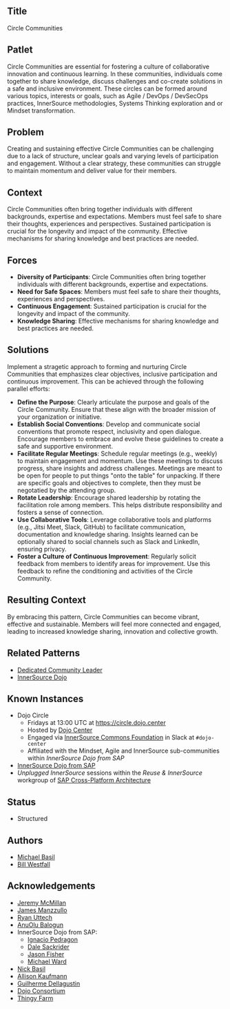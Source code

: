 ## Title

Circle Communities

## Patlet

Circle Communities are essential for fostering a culture of collaborative innovation and continuous learning.  In these communities, individuals come together to share knowledge, discuss challenges and co-create solutions in a safe and inclusive environment.  These circles can be formed around various topics, interests or goals, such as Agile / DevOps / DevSecOps practices, InnerSource methodologies, Systems Thinking exploration and or Mindset transformation.

## Problem

Creating and sustaining effective Circle Communities can be challenging due to a lack of structure, unclear goals and varying levels of participation and engagement.  Without a clear strategy, these communities can struggle to maintain momentum and deliver value for their members.

## Context

Circle Communities often bring together individuals with different backgrounds, expertise and expectations.  Members must feel safe to share their thoughts, experiences and perspectives.  Sustained participation is crucial for the longevity and impact of the community.  Effective mechanisms for sharing knowledge and best practices are needed.

## Forces

* **Diversity of Participants**: Circle Communities often bring together individuals with different backgrounds, expertise and expectations.
* **Need for Safe Spaces**: Members must feel safe to share their thoughts, experiences and perspectives.
* **Continuous Engagement**: Sustained participation is crucial for the longevity and impact of the community.
* **Knowledge Sharing**: Effective mechanisms for sharing knowledge and best practices are needed.

## Solutions

Implement a stragetic approach to forming and nurturing Circle Communities that emphasizes clear objectives, inclusive participation and continuous improvement.  This can be achieved through the following parallel efforts:

* **Define the Purpose**: Clearly articulate the purpose and goals of the Circle Community.  Ensure that these align with the broader mission of your organization or initiative.
* **Establish Social Conventions**: Develop and communicate social conventions that promote respect, inclusivity and open dialogue.  Encourage members to embrace and evolve these guidelines to create a safe and supportive environment.
* **Facilitate Regular Meetings**: Schedule regular meetings (e.g., weekly) to maintain engagement and momentum.  Use these meetings to discuss progress, share insights and address challenges.  Meetings are meant to be open for people to put things "onto the table" for unpacking.  If there are specific goals and objectives to complete, then they must be negotatied by the attending group.
* **Rotate Leadership**: Encourage shared leadership by rotating the facilitation role among members.  This helps distribute responsibility and fosters a sense of connection.
* **Use Collaborative Tools**: Leverage collaborative tools and platforms (e.g., Jitsi Meet, Slack, GitHub) to facilitate communication, documentation and knowledge sharing.  Insights learned can be optionally shared to social channels such as Slack and LinkedIn, ensuring privacy.
* **Foster a Culture of Continuous Improvement**: Regularly solicit feedback from members to identify areas for improvement. Use this feedback to refine the conditioning and activities of the Circle Community.

## Resulting Context

By embracing this pattern, Circle Communities can become vibrant, effective and sustainable.  Members will feel more connected and engaged, leading to increased knowledge sharing, innovation and collective growth.

## Related Patterns

* [Dedicated Community Leader](https://patterns.innersourcecommons.org/p/dedicated-community-leader)
* [InnerSource Dojo](https://patterns.innersourcecommons.org/p/innersource-dojo)

## Known Instances

* Dojo Circle
  * Fridays at 13:00 UTC at https://circle.dojo.center
  * Hosted by [Dojo Center](https://dojo.center)
  * Engaged via [InnerSource Commons Foundation](https://innersourcecommons.org) in Slack at ```#dojo-center```
  * Affiliated with the Mindset, Agile and InnerSource sub-communities within _InnerSource Dojo from SAP_
* [InnerSource Dojo from SAP](https://www.youtube.com/watch?v=fXoVm5iTSCc)
* _Unplugged InnerSource_ sessions within the _Reuse & InnerSource_ workgroup of [SAP Cross-Platform Architecture](https://community.sap.com/t5/technology-blogs-by-sap/cross-product-architecture-embracing-conway-s-law-for-better-software/ba-p/13648600)

## Status

* Structured

## Authors

* [Michael Basil](https://www.linkedin.com/in/michaelrbasil)
* [Bill Westfall](https://www.linkedin.com/in/bill-westfall-3268494)

## Acknowledgements

* [Jeremy McMillan](https://www.linkedin.com/in/jeremymcm)
* [James Manzzullo](https://www.linkedin.com/in/jimmanzzullo)
* [Ryan Uttech](https://www.linkedin.com/in/ryanuttech)
* [AnuOlu Balogun](https://www.linkedin.com/in/anuolu)
* InnerSource Dojo from SAP:
  * [Ignacio Pedragon](https://www.linkedin.com/in/ignaciopedregon)
  * [Dale Sackrider](https://www.linkedin.com/in/sackrider)
  * [Jason Fisher](https://www.linkedin.com/in/jasonrfisher)
  * [Michael Ward](https://www.linkedin.com/in/michaelwardqa)
* [Nick Basil](https://www.linkedin.com/in/nick-basil)
* [Allison Kaufmann](https://www.linkedin.com/in/allisonkaufmann29)
* [Guilherme Dellagustin](https://www.linkedin.com/in/dellagustin)
* [Dojo Consortium](https://dojoconsortium.org)
* [Thingy Farm](https://thingyfarm.com/)
